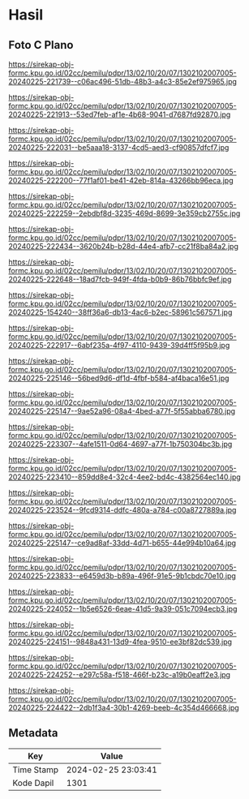 # Hasil

## Foto C Plano

https://sirekap-obj-formc.kpu.go.id/02cc/pemilu/pdpr/13/02/10/20/07/1302102007005-20240225-221739--c06ac496-51db-48b3-a4c3-85e2ef975965.jpg

https://sirekap-obj-formc.kpu.go.id/02cc/pemilu/pdpr/13/02/10/20/07/1302102007005-20240225-221913--53ed7feb-af1e-4b68-9041-d7687fd92870.jpg

https://sirekap-obj-formc.kpu.go.id/02cc/pemilu/pdpr/13/02/10/20/07/1302102007005-20240225-222031--be5aaa18-3137-4cd5-aed3-cf90857dfcf7.jpg

https://sirekap-obj-formc.kpu.go.id/02cc/pemilu/pdpr/13/02/10/20/07/1302102007005-20240225-222200--77f1af01-be41-42eb-814a-43266bb96eca.jpg

https://sirekap-obj-formc.kpu.go.id/02cc/pemilu/pdpr/13/02/10/20/07/1302102007005-20240225-222259--2ebdbf8d-3235-469d-8699-3e359cb2755c.jpg

https://sirekap-obj-formc.kpu.go.id/02cc/pemilu/pdpr/13/02/10/20/07/1302102007005-20240225-222434--3620b24b-b28d-44e4-afb7-cc21f8ba84a2.jpg

https://sirekap-obj-formc.kpu.go.id/02cc/pemilu/pdpr/13/02/10/20/07/1302102007005-20240225-222648--18ad7fcb-949f-4fda-b0b9-86b76bbfc9ef.jpg

https://sirekap-obj-formc.kpu.go.id/02cc/pemilu/pdpr/13/02/10/20/07/1302102007005-20240225-154240--38ff36a6-db13-4ac6-b2ec-58961c567571.jpg

https://sirekap-obj-formc.kpu.go.id/02cc/pemilu/pdpr/13/02/10/20/07/1302102007005-20240225-222917--6abf235a-4f97-4110-9439-39d4ff5f95b9.jpg

https://sirekap-obj-formc.kpu.go.id/02cc/pemilu/pdpr/13/02/10/20/07/1302102007005-20240225-225146--56bed9d6-df1d-4fbf-b584-af4baca16e51.jpg

https://sirekap-obj-formc.kpu.go.id/02cc/pemilu/pdpr/13/02/10/20/07/1302102007005-20240225-225147--9ae52a96-08a4-4bed-a77f-5f55abba6780.jpg

https://sirekap-obj-formc.kpu.go.id/02cc/pemilu/pdpr/13/02/10/20/07/1302102007005-20240225-223307--4afe1511-0d64-4697-a77f-1b750304bc3b.jpg

https://sirekap-obj-formc.kpu.go.id/02cc/pemilu/pdpr/13/02/10/20/07/1302102007005-20240225-223410--859dd8e4-32c4-4ee2-bd4c-4382564ec140.jpg

https://sirekap-obj-formc.kpu.go.id/02cc/pemilu/pdpr/13/02/10/20/07/1302102007005-20240225-223524--9fcd9314-ddfc-480a-a784-c00a8727889a.jpg

https://sirekap-obj-formc.kpu.go.id/02cc/pemilu/pdpr/13/02/10/20/07/1302102007005-20240225-225147--ce9ad8af-33dd-4d71-b655-44e994b10a64.jpg

https://sirekap-obj-formc.kpu.go.id/02cc/pemilu/pdpr/13/02/10/20/07/1302102007005-20240225-223833--e6459d3b-b89a-496f-91e5-9b1cbdc70e10.jpg

https://sirekap-obj-formc.kpu.go.id/02cc/pemilu/pdpr/13/02/10/20/07/1302102007005-20240225-224052--1b5e6526-6eae-41d5-9a39-051c7094ecb3.jpg

https://sirekap-obj-formc.kpu.go.id/02cc/pemilu/pdpr/13/02/10/20/07/1302102007005-20240225-224151--9848a431-13d9-4fea-9510-ee3bf82dc539.jpg

https://sirekap-obj-formc.kpu.go.id/02cc/pemilu/pdpr/13/02/10/20/07/1302102007005-20240225-224252--e297c58a-f518-466f-b23c-a19b0eaff2e3.jpg

https://sirekap-obj-formc.kpu.go.id/02cc/pemilu/pdpr/13/02/10/20/07/1302102007005-20240225-224422--2db1f3a4-30b1-4269-beeb-4c354d466668.jpg


## Metadata

| Key        | Value               |
| ---------- | ------------------- |
| Time Stamp | 2024-02-25 23:03:41 |
| Kode Dapil | 1301                |



